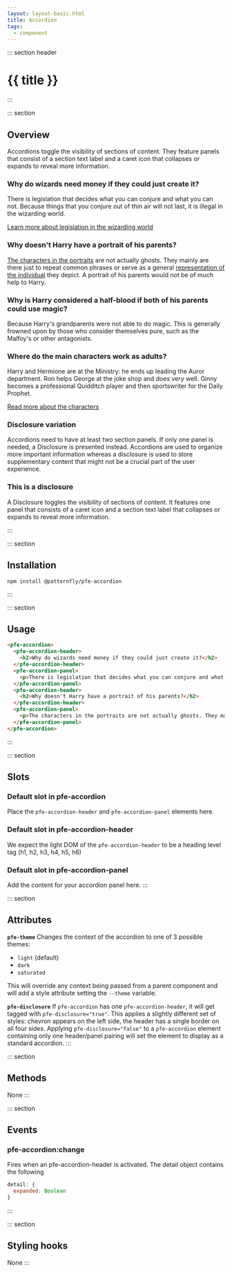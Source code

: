 ```yaml
---
layout: layout-basic.html
title: Accordion
tags:
  - component
---
```

<script type="module" src="/node_modules/@patternfly/pfe-accordion/dist/pfe-accordion.min.js"></script>
<script type="module" src="/node_modules/@patternfly/pfe-cta/dist/pfe-cta.min.js"></script>

::: section header
# {{ title }}
:::

::: section
## Overview
Accordions toggle the visibility of sections of content. They feature panels that consist of a section text label and a caret icon that collapses or expands to reveal more information.

<pfe-accordion>
  <pfe-accordion-header>
    <h3>Why do wizards need money if they could just create it?</h3>
  </pfe-accordion-header>
  <pfe-accordion-panel>
    <p>There is legislation that decides what you can conjure and what you can not. Because things that you conjure out of thin air will not last, it is illegal in the wizarding world.</p>
    <pfe-cta>
      <a href="#">Learn more about legislation in the wizarding world</a>
    </pfe-cta>
  </pfe-accordion-panel>
  <pfe-accordion-header>
    <h3>Why doesn't Harry have a portrait of his parents?</h3>
  </pfe-accordion-header>
  <pfe-accordion-panel>
    <p><a href="#">The characters in the portraits</a> are not actually ghosts. They mainly are there just to repeat common phrases or serve as a general <a href="#">representation of the individual</a> they depict. A portrait of his parents would not be of much help to Harry.</p>
  </pfe-accordion-panel>
  <pfe-accordion-header>
    <h3>Why is Harry considered a half-blood if both of his parents could use magic?</h3>
  </pfe-accordion-header>
  <pfe-accordion-panel>
    <p>Because Harry's grandparents were not able to do magic. This is generally frowned upon by those who consider themselves pure, such as the Malfoy's or other antagonists.</p>
  </pfe-accordion-panel>
  <pfe-accordion-header>
    <h3>Where do the main characters work as adults?</h3>
  </pfe-accordion-header>
  <pfe-accordion-panel>
    <p>Harry and Hermione are at the Ministry: he ends up leading the Auror department. Ron helps George at the joke shop and does very well. Ginny becomes a professional Quidditch player and then sportswriter for the Daily Prophet.</p>
    <pfe-cta>
      <a href="https://www.pottermore.com/collection/characters" target="blank">Read more about the characters</a>
    </pfe-cta>
  </pfe-accordion-panel>
</pfe-accordion>

### Disclosure variation
Accordions need to have at least two section panels. If only one panel is needed, a Disclosure is presented instead. Accordions are used to organize more important information whereas a disclosure is used to store supplementary content that might not be a crucial part of the user experience.

<pfe-accordion>
  <pfe-accordion-header>
    <h3>This is a disclosure</h3>
  </pfe-accordion-header>
  <pfe-accordion-panel>
    <p>A Disclosure toggles the visibility of sections of content. It features one panel that consists of a caret icon and a section text label that collapses or expands to reveal more information.</p>
  </pfe-accordion-panel>
</pfe-accordion>
:::

::: section
## Installation

```shell
npm install @patternfly/pfe-accordion
```
:::

::: section
## Usage

```html
<pfe-accordion>
  <pfe-accordion-header>
    <h2>Why do wizards need money if they could just create it?</h2>
  </pfe-accordion-header>
  <pfe-accordion-panel>
    <p>There is legislation that decides what you can conjure and what you can not. Because things that you conjure out of thin air will not last, it is illegal in the wizarding world.</p>
  </pfe-accordion-panel>
  <pfe-accordion-header>
    <h2>Why doesn't Harry have a portrait of his parents?</h2>
  </pfe-accordion-header>
  <pfe-accordion-panel>
    <p>The characters in the portraits are not actually ghosts. They mainly are there just to repeat common phrases or serve as a general representation of the individual they depict. A portrait of his parents would not be of much help to Harry.</p>
  </pfe-accordion-panel>
</pfe-accordion>
```
:::

::: section
## Slots

### Default slot in pfe-accordion

Place the `pfe-accordion-header` and `pfe-accordion-panel` elements here.

### Default slot in pfe-accordion-header

We expect the light DOM of the `pfe-accordion-header` to be a heading level tag
(h1, h2, h3, h4, h5, h6)

### Default slot in pfe-accordion-panel

Add the content for your accordion panel here.
:::

::: section
## Attributes

**`pfe-theme`**
Changes the context of the accordion to one of 3 possible themes:
- `light` (default)
- `dark`
- `saturated`

This will override any context being passed from a parent component and will add a style attribute setting the `--theme` variable.

**`pfe-disclosure`**
If `pfe-accordion` has one `pfe-accordion-header`, it will get tagged with `pfe-disclosure="true"`. This applies a slightly different set of styles: chevron appears on the left side, the header has a single border on all four sides. Applying `pfe-disclosure="false"` to a `pfe-accordion` element containing only one header/panel pairing will set the element to display as a standard accordion.
:::

::: section
## Methods
None
:::

::: section
## Events
### pfe-accordion:change

Fires when an pfe-accordion-header is activated. The detail object contains the
following

```javascript
detail: {
  expanded: Boolean
}
```
:::

::: section
## Styling hooks
None
:::